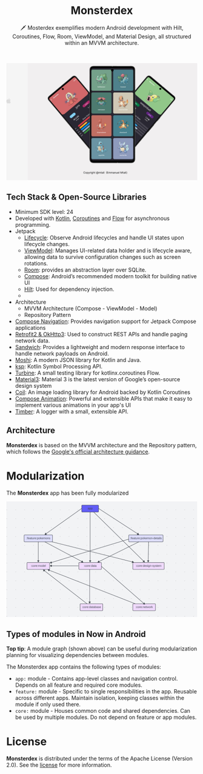 <h1 align="center">Monsterdex</h1>


<p align="center">  
🗡️ 
Mosterdex exemplifies modern Android development with Hilt, Coroutines, Flow, Room, ViewModel, and Material Design, all structured within an MVVM architecture.
</p>

</br>

<p align="center">
<img src="/previews/landing.png"/>
</p>

## Tech Stack & Open-Source Libraries
- Minimum SDK level: 24
- Developed
  with [Kotlin](https://kotlinlang.org/), [Coroutines](https://github.com/Kotlin/kotlinx.coroutines)
  and [Flow](https://kotlin.github.io/kotlinx.coroutines/kotlinx-coroutines-core/kotlinx.coroutines.flow/)
  for asynchronous programming.
- Jetpack
  - [Lifecycle](https://developer.android.com/jetpack/androidx/releases/lifecycle): Observe Android
    lifecycles and handle UI states upon lifecycle changes.
  - [ViewModel](https://developer.android.com/topic/libraries/architecture/viewmodel): Manages
    UI-related data holder and is lifecycle aware, allowing data to survive configuration changes
    such
    as screen rotations.
  - [Room](https://developer.android.com/training/data-storage/room): provides an abstraction layer
    over SQLite.
  - [Compose](https://developer.android.com/jetpack/compose):  Android’s recommended modern toolkit
    for building native UI
  - [Hilt](https://dagger.dev/hilt/): Used for dependency injection.
  -
- Architecture
  - MVVM Architecture (Compose - ViewModel - Model)
  - Repository Pattern
- [Compose Navigation](https://developer.android.com/jetpack/compose/navigation): Provides
  navigation support for Jetpack Compose applications
- [Retrofit2 & OkHttp3](https://github.com/square/retrofit): Used to construct REST APIs and handle
  paging network data.
- [Sandwich](https://github.com/skydoves/Sandwich): Provides a lightweight and modern response
  interface to handle network payloads on Android.
- [Moshi](https://github.com/square/moshi/): A modern JSON library for Kotlin and Java.
- [ksp](https://github.com/google/ksp): Kotlin Symbol Processing API.
- [Turbine](https://github.com/cashapp/turbine): A small testing library for kotlinx.coroutines
  Flow.
- [Material3](https://m3.material.io/): Material 3 is the latest version of Google’s open-source
  design system
- [Coil](https://github.com/coil-kt/coil): An image loading library for Android backed by Kotlin
  Coroutines
- [Compose Animation](https://developer.android.com/jetpack/compose/animation/introduction):
  Powerful and extensible APIs that make it easy to implement various animations in your app's UI
- [Timber](https://github.com/JakeWharton/timber): A logger with a small, extensible API.

## Architecture

**Monsterdex** is based on the MVVM architecture and the Repository pattern, which follows
the [Google's official architecture guidance](https://developer.android.com/topic/architecture).

# Modularization

The **Monsterdex** app has been fully modularized

<p align="center">
<img src="/figure/modularization.png"/>
</p>

## Types of modules in Now in Android

**Top tip**: A module graph (shown above) can be useful during modularization planning for
visualizing dependencies between modules.

The Monsterdex app contains the following types of modules:

* `app:` module - Contains app-level classes and navigation control. Depends on all feature and
  required core modules.
* `feature:` module - Specific to single responsibilities in the app. Reusable across different
  apps. Maintain isolation, keeping classes within the module if only used there.
* `core:` module - Houses common code and shared dependencies. Can be used by multiple modules. Do
  not depend on feature or app modules.

# License

**Monsterdex** is distributed under the terms of the Apache License (Version 2.0). See the
[license](LICENSE) for more information.

